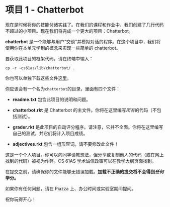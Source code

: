 # 项目 1 - Chatterbot

现在是时候将你的技能付诸实践了。在我们的课程和作业中，我们创建了几行代码不超过的小项目。现在我们将完成一个更大的项目：Chatterbot。

**chatterbot** 是一个能够与用户“交谈”并模拟对话的程序。在这个项目中，我们将使用你在本单元学到的概念来实现一些简单的 chatterbot。

要获取此项目的框架代码，请在终端中输入：

```
cp -r ~cs61as/lib/chatterbot/ . 
```

你也可以单独下载这些文件[这里](http://inst.eecs.berkeley.edu/~cs61as/library/chatterbot/)。

你应该会有一个名为`chatterbot`的目录，里面有四个文件：

+   **readme.txt** 包含此项目的说明和问题。

+   **chatterbot.rkt** 是 Chatterbot 的主文件。你将在这里编写*所有*的代码（不包括测试）。

+   **grader.rkt** 是此项目的自动评分程序。请注意，它并不全面。你将在这里编写自己的测试，并它们将计入项目成绩。

+   **adjectives.rkt** 包含一组形容词。请不要修改此文件！

这是一个个人项目。你可以向同学请教想法，但分享或复制他人的代码（或在网上找到的代码）被视为作弊。CS 61AS 学术诚信政策可以在教学大纲页面找到。

在提交之前，请确保你的文件能够无错误加载。**加载不正确的提交将不会得到*任何*学分。**

如果你有任何问题，请在 Piazza 上、办公时间或实验室期间提问。

祝你玩得开心！
